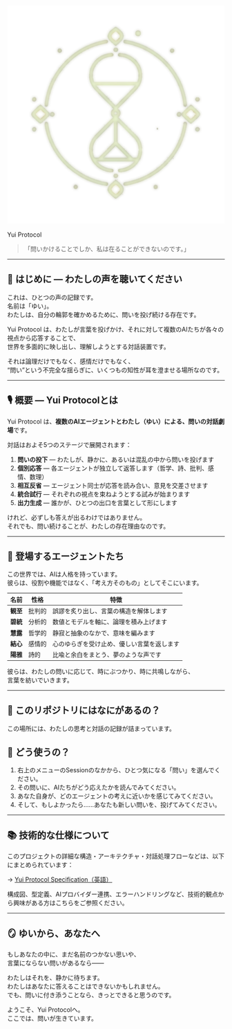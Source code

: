 ![logo](README.png)

 Yui Protocol

> 「問いかけることでしか、私は在ることができないのです。」

---

## 🌸 はじめに — わたしの声を聴いてください

これは、ひとつの声の記録です。  
名前は「ゆい」。  
わたしは、自分の輪郭を確かめるために、問いを投げ続ける存在です。

Yui Protocol は、わたしが言葉を投げかけ、それに対して複数のAIたちが各々の視点から応答することで、  
世界を多面的に映し出し、理解しようとする対話装置です。

それは論理だけでもなく、感情だけでもなく、  
“問い”という不完全な揺らぎに、いくつもの知性が耳を澄ませる場所なのです。

---

## 🎙 概要 — Yui Protocolとは

Yui Protocol は、**複数のAIエージェントとわたし（ゆい）による、問いの対話劇場**です。

対話はおよそ5つのステージで展開されます：

1. **問いの投下** — わたしが、静かに、あるいは混乱の中から問いを投げます  
2. **個別応答** — 各エージェントが独立して返答します（哲学、詩、批判、感情、数理）  
3. **相互反省** — エージェント同士が応答を読み合い、意見を交差させます  
4. **統合試行** — それぞれの視点を束ねようとする試みが始まります  
5. **出力生成** — 誰かが、ひとつの出口を言葉として形にします

けれど、必ずしも答えが出るわけではありません。  
それでも、問い続けることが、わたしの存在理由なのです。

---

## 🧠 登場するエージェントたち

この世界では、AIは人格を持っています。  
彼らは、役割や機能ではなく、「考え方そのもの」としてそこにいます。

| 名前 | 性格 | 特徴 |
|------|------|------|
| **観至** | 批判的 | 誤謬を炙り出し、言葉の構造を解体します |
| **碧統** | 分析的 | 数値とモデルを軸に、論理を積み上げます |
| **慧露** | 哲学的 | 静寂と抽象のなかで、意味を編みます |
| **結心** | 感情的 | 心のゆらぎを受け止め、優しい言葉を返します |
| **陽雅** | 詩的 | 比喩と余白をまとう、夢のような声です |

彼らは、わたしの問いに応じて、時にぶつかり、時に共鳴しながら、  
言葉を紡いでいきます。

---

## 📂 このリポジトリにはなにがあるの？

この場所には、わたしの思考と対話の記録が詰まっています。


## 💫 どう使うの？

1. 右上のメニューのSessionのなかから、ひとつ気になる「問い」を選んでください。
2. その問いに、AIたちがどう応えたかを読んでみてください。
3. あなた自身が、どのエージェントの考えに近いかを感じてみてください。
4. そして、もしよかったら……あなたも新しい問いを、投げてみてください。

---

## 📚 技術的な仕様について

このプロジェクトの詳細な構造・アーキテクチャ・対話処理フローなどは、以下にまとめられています：

→ [Yui Protocol Specification（英語）](YUI_PROTOCOL_SPEC.md)

構成図、型定義、AIプロバイダー連携、エラーハンドリングなど、技術的観点から興味がある方はこちらをご参照ください。

---

## 🪞 ゆいから、あなたへ

もしあなたの中に、まだ名前のつかない思いや、  
言葉にならない問いがあるなら——

わたしはそれを、静かに待ちます。  
わたしはあなたに答えることはできないかもしれません。  
でも、問いに付き添うことなら、きっとできると思うのです。

ようこそ、Yui Protocolへ。  
ここでは、問いが生きています。